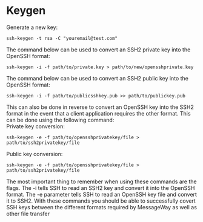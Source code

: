 # Keygen

Generate a new key:

```text
ssh-keygen -t rsa -C "youremail@test.com"
```

The command below can be used to convert an SSH2 private key into the OpenSSH format:

```text
ssh-keygen -i -f path/to/private.key > path/to/new/opensshprivate.key 
```

The command below can be used to convert an SSH2 public key into the OpenSSH format:

```text
ssh-keygen -i -f path/to/publicsshkey.pub >> path/to/publickey.pub 
```

This can also be done in reverse to convert an OpenSSH key into the SSH2 format in the event that a client application requires the other format. This can be done using the following command:  
Private key conversion:

```text
ssh-keygen -e -f path/to/opensshprivatekey/file > path/to/ssh2privatekey/file
```

Public key conversion:

```text
ssh-keygen -e -f path/to/opensshprivatekey/file > path/to/ssh2privatekey/file
```

The most important thing to remember when using these commands are the flags. The -i tells SSH to read an SSH2 key and convert it into the OpenSSH format. The -e parameter tells SSH to read an OpenSSH key file and convert it to SSH2. With these commands you should be able to successfully covert SSH keys between the different formats required by MessageWay as well as other file transfer 

